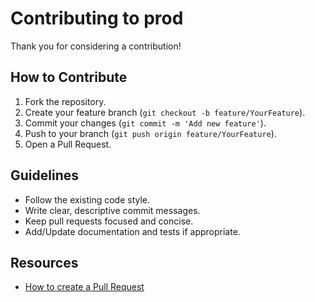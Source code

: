 # Contributing to prod
Thank you for considering a contribution!

## How to Contribute

1. Fork the repository.
2. Create your feature branch (`git checkout -b feature/YourFeature`).
3. Commit your changes (`git commit -m 'Add new feature'`).
4. Push to your branch (`git push origin feature/YourFeature`).
5. Open a Pull Request.

## Guidelines

- Follow the existing code style.
- Write clear, descriptive commit messages.
- Keep pull requests focused and concise.
- Add/Update documentation and tests if appropriate.

## Resources

- [How to create a Pull Request](https://opensource.guide/how-to-contribute/)